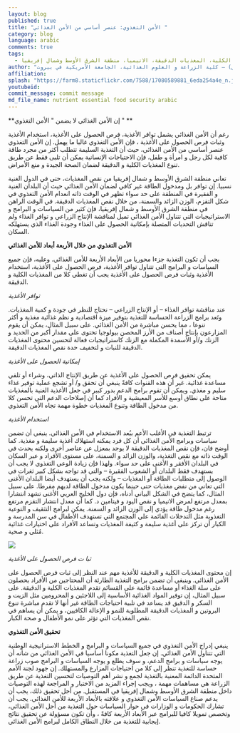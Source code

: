 ```yaml
---
layout: blog
published: true
title: "الأمن التغذوي: عنصر أساسي من الأمن الغذائي "
category: blog
language: arabic
comments: true
tags: 
  - الأمن التغذوي، الوعي التغذوي ،الأمن الغذائي، التقزم السمنة، الوزن الزائد ،المغذيات الكلية، المغذيات الدقيقة، الانيميا، منطقة الشرق الأوسط وشمال إفريقيا
author: "نهلة حولا ( عميدة كلية الزراعة والعلوم الغذائية)، راشيل بان ( مديرة برنامج الأمن الغذائي) وسيبل اللبان  ( مساعد باحث أول) – كلية الزراعة و العلوم الغذائية، الجامعة الأمريكية في بيروت"
affiliation: 
splash: "https://farm8.staticflickr.com/7588/17080589881_6eda254a4e_n.jpg"
youtubeid: 
commit_message: commit message
md_file_name: nutrient essential food security arabic
---
```

**إن الأمن الغذائي لا يضمن " الأمن التغذوي " **

رغم أن الأمن الغذائي يشمل توافر الأغذية، فرص الحصول على الأغذية، استخدام الأغذية وثبات فرص الحصول على الأغذية ، فإن الأمن التغذوي غالبا ما يهمل.  إن الأمن التغذوي عنصر أساسي من الأمن الغذائي، حيث أن التغذية السليمة تتطلب أكثر من مجرد طاقة كافية لكل رجل و امرأة و طفل، فإن الاحتياجات الإنسانية يمكن أن تلبى فقط عن طريق تنوع المغذيات الكلية و الدقيقة لضمان الصحة الجيدة و منع الأمراض. 

تعاني منطقة الشرق الأوسط و شمال إفريقيا من  نقص المغذيات، حتى في الدول الغنية نسبيا.  إن توافر بل ومدخول الطاقة غير كافي لضمان الأمن الغذائي حيث أن البلدان الغنية و الفقيرة في المنطقة على حد سواء تظهر في  الوقت ذاته انعدام الأمن التغذوي في شكل التقزم، الوزن الزائد والسمنة، من خلال نقص المغذيات الدقيقة.  في الوقت الراهن في منطقة الشرق الأوسط و شمال إفريقيا، فإن كثير من السياسات و البرامج و الاستراتيجيات التي تتناول الأمن الغذائي تميل لمناقشة الإنتاج الزراعي و توافر الغذاء ولم تناقش التحديات المتصلة بإمكانية الحصول على الغذاء وجودة الغذاء الذي يستهلكه السكان. 

**الأمن التغذوي من خلال الأربعة أبعاد للأمن الغذائي** 

يجب أن تكون التغذية  جزءا محوريا من الأبعاد الأربعة للأمن الغذائي. وعليه، فإن جميع السياسات و البرامج التي تتناول توافر الأغذية، فرص الحصول على الأغذية، استخدام الأغذية وثبات فرص الحصول على الأغذية يجب أن تغطي  كلا من المغذيات الكلية و الدقيقة. 

_توافر الأغذية_ 

عند مناقشة توافر الغذاء – أو الإنتاج الزراعي – نحتاج للنظر في جودة  و كمية المغذيات.  وتَعد برامج الزراعة الحساسة للتغذية  بتوفير ميزة اقتصادية و نظم غذائية مغذية و أكثر تنوعا ، مما يحسن مباشرة من الأمن الغذائي. على سبيل المثال، يمكن أن يقوم المزارعون بإنتاج أصناف من  الأرز  المحصن بيولوجيا تحتوى على مقدار أكبر من الحديد و الزنك و/أو الأسمدة المكملة مع الزنك كاستراتيجيات فعالة لتحسين محتوى المغذيات الدقيقة للنبات و لتخفيف حدة نقص المغذيات الدقيقة. 

_إمكانية الحصول على الأغذية_ 

يمكن تحقيق فرص الحصول على الأغذية عن طريق الإنتاج الذاتي، وشراء أو تلقي مساعدة غذائية. غير أن هذه القنوات كافةً ينبغي  أن تحقق و/ أو تشجع عملية توفير غذاء سليم و مغذي.  ويمكن أن تقوم برامج الدعم  بدور كبير في جعل الأغذية الغنية بالمغذيات متاحة على نطاق أوسع  للأسر المعيشية و الأفراد كما أن إصلاحات الدعم التي تحسن كلا من مدخول الطاقة وتنوع المغذيات خطوة مهمة تجاه الأمن التغذوي.


_استخدام الأغذية_ 

ترتبط التغذية في الأغلب الأعم ببُعد الاستخدام  في الأمن الغذائي.  ينبغي أن تضمن سياسات وبرامج الأمن الغذائي  أن كل فرد يمكنه استهلاك أغذية سليمة و مغذية.  كما أوضح فان، فإن نقص المغذيات الدقيقة لا يوجد بمعزل عن عناصر أخرى ولكنه يحدث في الوقت ذاته  مع  نقص التغذية، والوزن الزائد و السمنة، على مستوى الأفراد و عبر السكان في البلدان الأفقر و الأغنى على حد سواء.  ولهذا فإن زيادة الوعي التغذوي لا يجب أن يستهدف فقط البلدان أو الشعوب الفقيرة – والتي قد تواجه بشكل كبير ثغرات في الوصول إلى متطلبات الطاقة أو المغذيات – ولكنه يجب أن يستهدف أيضا البلدان الأغنى التي تعاني من نفض مغذيات حتى حينما يكون مدخول الطاقة لديهم مفرطا.  على سبيل المثال، كما يتضح في الشكل البياني أدناه، فإن دول الخليج العربي الأغنى تشهد انتشارا بمعدل مرتفع لمرض الانيميا و نقص اليود و فيتامين د.  كما أن معدل انتشار التقزم مرتفع رغم مدخول طاقة يؤدي إلى الوزن الزائد و السمنة.  يمكن لبرامج التثقيف و التوعية التغذوية مثل التدخلات القائمة على المجتمع التي تستهدف الأطفال في سن المدرسة و الكبار أن تركز على أغذية سليمة و كثيفة المغذيات وتساعد الأفراد على اختيارات غذائية مُثلى و صحية.


![](https://farm8.staticflickr.com/7612/16461204933_5cdc81e042_z.jpg)



_ثبا ت فرص الحصول على الأغذية_

إن محتوى المغذيات الكلية و الدقيقة للأغذية  مهم عند النظر إلى ثبات فرص الحصول على الأمن الغذائي.  وينبغي أن تضمن برامج التغذية الطارئة أن المحتاجين من الأفراد يحصلون على سلة الغذاء أو مساعدة  قائمة على القسائم تقدم  المغذيات الكلية و الدقيقة.  على سبيل المثال، إن توفير المواد الغذائية الأساسية  إلى اللاجئين و المحرومين مثل الزيت و السكر   و الدقيق  قد يساعد في تلبية احتياجات الطاقة غير أنها لا تقدم مباشرة  تنوع  البروتين و المغذيات الدقيقة المطلوبة  للنمو  و الإعالة الكافيين، و يمكن أن يساهم في نقص المغذيات  التي تؤثر على نمو الأطفال و صحة الكبار.  

**تحقيق الأمن التغذوي**

ينبغي  إدراج الأمن التغذوي في جميع السياسات و البرامج و الخطط الاستراتيجية  الوطنية التي تتناول الأمن الغذائي.  إن جعل التغذية مكونا أساسيا في الأمن الغذائي من شأنه أن يوجه سياسات و برامج الدعم، و سوف يطلع و يوجه السياسات و البرامج صوب زراعة حساسة للتغذية  تنظر إلى كلا من احتياجات المزارع  والمستهلك.  إن جهود لجنة الأمم المتحدة الدائمة المعنية بالتغذية  لجمع و نشر أهم التوصيات لتحسين التغذية عن طريق الزراعة  هي مساهمات  مهمة ، ويجب  إجراء المزيد من الاختبار و المراجعة لهذه التوصيات  داخل منطقة الشرق الأوسط وشمال إفريقيا في المستقبل.  من أجل تحقيق ذلك،  يجب أن يدعم صناع السياسات الأمن التغذوي و علاقته  بالأبعاد الأربعة للأمن الغذائي.  يجب أن تشارك الحكومات و الوزارات  في حوار السياسات حول التغذية من أجل الأمن الغذائي، وتخصص تمويلا كافيا للبرامج عبر الأبعاد الأربعة كافةً ، وأن  تكون مسؤولة عن تحقيق نتائج إيجابية للتغذية من خلال النطاق الكامل لبرامج الأمن الغذائي.